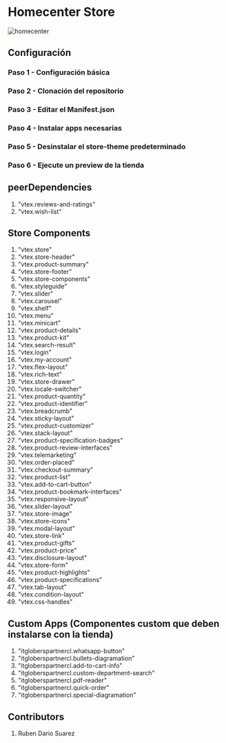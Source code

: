 # Homecenter Store

![homecenter](https://user-images.githubusercontent.com/84733911/193512262-b99efc3d-0c8f-4f24-b7e5-84cfa6b70564.png)

## Configuración
### Paso 1 - Configuración básica

### Paso 2 - Clonación del repositorio

### Paso 3 - Editar el Manifest.json

### Paso 4 - Instalar apps necesarias

### Paso 5 - Desinstalar el store-theme predeterminado

### Paso 6 - Ejecute un preview de la tienda

## peerDependencies
1. "vtex.reviews-and-ratings"
2. "vtex.wish-list"

## Store Components
1. "vtex.store"
2. "vtex.store-header"
3. "vtex.product-summary"
4. "vtex.store-footer"
5. "vtex.store-components"
6. "vtex.styleguide"
7. "vtex.slider"
8. "vtex.carousel"
9. "vtex.shelf"
10. "vtex.menu"
11. "vtex.minicart"
12. "vtex.product-details"
13. "vtex.product-kit"
14. "vtex.search-result"
15. "vtex.login"
16. "vtex.my-account"
17. "vtex.flex-layout"
18. "vtex.rich-text"
19. "vtex.store-drawer"
20. "vtex.locale-switcher"
21. "vtex.product-quantity"
22. "vtex.product-identifier"
23. "vtex.breadcrumb"
24. "vtex.sticky-layout"
25. "vtex.product-customizer"
26. "vtex.stack-layout"
27. "vtex.product-specification-badges"
28. "vtex.product-review-interfaces"
29. "vtex.telemarketing"
30. "vtex.order-placed"
31. "vtex.checkout-summary"
32. "vtex.product-list"
33. "vtex.add-to-cart-button"
34. "vtex.product-bookmark-interfaces"
35. "vtex.responsive-layout"
36. "vtex.slider-layout"
37. "vtex.store-image"
38. "vtex.store-icons"
39. "vtex.modal-layout"
40. "vtex.store-link"
41. "vtex.product-gifts"
42. "vtex.product-price"
43. "vtex.disclosure-layout"
44. "vtex.store-form"
45. "vtex.product-highlights"
46. "vtex.product-specifications"
47. "vtex.tab-layout"
48. "vtex.condition-layout"
49. "vtex.css-handles"

## Custom Apps (Componentes custom que deben instalarse con la tienda)
1. "itgloberspartnercl.whatsapp-button"
2. "itgloberspartnercl.bullets-diagramation"
3. "itgloberspartnercl.add-to-cart-info"
4. "itgloberspartnercl.custom-department-search"
5. "itgloberspartnercl.pdf-reader"
6. "itgloberspartnercl.quick-order"
7. "itgloberspartnercl.special-diagramation"

## Contributors
1. Ruben Dario Suarez   
